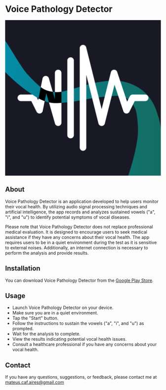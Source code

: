 # Voice Pathology Detector
![alt text](https://github.com/mateus-aires/voice_pathology_detector.android_app/blob/03a79334db8aab0c6273ed34f0bf66e75333a4d6/VoicePathologyDetector/app/src/main/ic_launcher-playstore.png?raw=true)

## About

Voice Pathology Detector is an application developed to help users monitor their vocal health. By utilizing audio signal processing techniques and artificial intelligence, the app records and analyzes sustained vowels ("a", "i", and "u") to identify potential symptoms of vocal diseases.

Please note that Voice Pathology Detector does not replace professional medical evaluation. It is designed to encourage users to seek medical assistance if they have any concerns about their vocal health. The app requires users to be in a quiet environment during the test as it is sensitive to external noises. Additionally, an internet connection is necessary to perform the analysis and provide results.

## Installation
You can download Voice Pathology Detector from the [Google Play Store](https://play.google.com/store/apps/details?id=com.airesapps.myapplication&hl=pt_BR&gl=US).

## Usage
* Launch Voice Pathology Detector on your device.
* Make sure you are in a quiet environment.
* Tap the "Start" button.
* Follow the instructions to sustain the vowels ("a", "i", and "u") as prompted.
* Wait for the analysis to complete.
* View the results indicating potential vocal health issues.
* Consult a healthcare professional if you have any concerns about your vocal health.

## Contact
If you have any questions, suggestions, or feedback, please contact me at mateus.caf.aires@gmail.com
